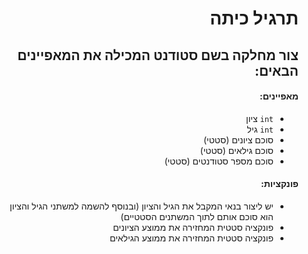 <div dir="rtl">
<h1>
תרגיל כיתה
</h1>
<h2>
צור מחלקה בשם סטודנט המכילה את המאפיינים הבאים:
</h2>

<h4>
מאפיינים:
</h4>


*  `int` ציון
*  `int` גיל
* סוכם ציונים (סטטי)
* סוכם גילאים (סטטי)
* סוכם מספר סטודנטים (סטטי)

<h4>
פונקציות:
</h4>


* יש ליצור בנאי המקבל את הגיל והציון (ובנוסף להשמה למשתני הגיל והציון הוא סוכם אותם לתוך המשתנים הסטטיים) 
* פונקציה סטטית המחזירה את ממוצע הציונים
* פונקציה סטטית המחזירה את ממוצע הגילאים
</div>
